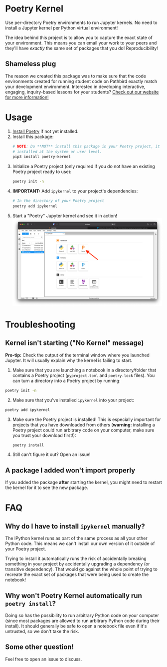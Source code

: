 # Poetry Kernel

Use per-directory Poetry environments to run Jupyter kernels. No need to install
a Jupyter kernel per Python virtual environment!

The idea behind this project is to allow you to capture the exact state of your
environment. This means you can email your work to your peers and they'll have
_exactly_ the same set of packages that you do! Reproducibility!

## Shameless plug

The reason we created this package was to make sure that the code environments
created for running student code on Pathbird exactly match your development
environment. Interested in developing interactive, engaging, inquiry-based
lessons for your students?
[Check out our website for more information!](https://pathbird.com/)

# Usage

1. [Install Poetry](https://python-poetry.org/docs/#installation) if not yet
   installed.
1. Install this package:
   ```sh
   # NOTE: Do **NOT** install this package in your Poetry project, it should be
   # installed at the system or user level.
   pip3 install poetry-kernel
   ```
1. Initialize a Poetry project (only required if you do not have an existing
   Poetry project ready to use):
   ```sh
   poetry init -n
   ```
1. **IMPORTANT:** Add `ipykernel` to your project's dependencies:
   ```sh
   # In the directory of your Poetry project
   poetry add ipykernel
   ```
1. Start a "Poetry" Jupyter kernel and see it in action!
   ![Jupyter launcher screenshot](.static/jupyter-screenshot.png)

# Troubleshooting

## Kernel isn't starting ("No Kernel" message)

**Pro-tip:** Check the output of the terminal window where you launched Jupyter.
It will usually explain why the kernel is failing to start.

1. Make sure that you are launching a notebook in a directory/folder that
   contains a Poetry project (`pyproject.toml` and `poetry.lock` files). You can
   turn a directory into a Poetry project by running:

```sh
poetry init -n
```

2. Make sure that you've installed `ipykernel` into your project:

```sh
poetry add ipykernel
```

3. Make sure the Poetry project is installed! This is especially important for
   projects that you have downloaded from others (**warning:** installing a
   Poetry project could run arbitrary code on your computer, make sure you trust
   your download first!):

   ```sh
   poetry install
   ```

4. Still can't figure it out? Open an issue!

## A package I added won't import properly

If you added the package **after** starting the kernel, you might need to
restart the kernel for it to see the new package.

# FAQ

## Why do I have to install `ipykernel` manually?

The IPython kernel runs as part of the same process as all your other Python
code. This means we can't install our own version of it outside of your Poetry
project.

Trying to install it automatically runs the risk of accidentally breaking
something in your project by accidentally upgrading a dependency (or transitive
dependency). That would go against the whole point of trying to recreate the
exact set of packages that were being used to create the notebook!

## Why won't Poetry Kernel automatically run `poetry install`?

Doing so has the possibility to run arbitrary Python code on your computer
(since most packages are allowed to run arbitrary Python code during their
install). It should generally be safe to open a notebook file even if it's
untrusted, so we don't take the risk.

## Some other question!

Feel free to open an issue to discuss.
